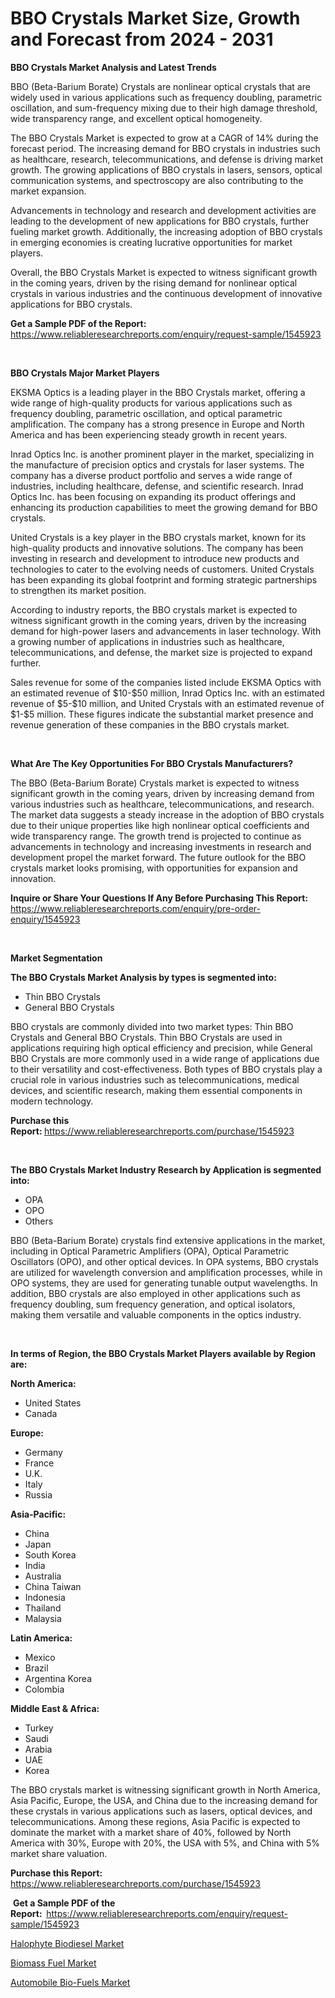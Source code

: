 <p><h1>BBO Crystals Market Size, Growth and Forecast from 2024 - 2031</h1></p><p><strong>BBO Crystals Market Analysis and Latest Trends</strong></p>
<p><p>BBO (Beta-Barium Borate) Crystals are nonlinear optical crystals that are widely used in various applications such as frequency doubling, parametric oscillation, and sum-frequency mixing due to their high damage threshold, wide transparency range, and excellent optical homogeneity.</p><p>The BBO Crystals Market is expected to grow at a CAGR of 14% during the forecast period. The increasing demand for BBO crystals in industries such as healthcare, research, telecommunications, and defense is driving market growth. The growing applications of BBO crystals in lasers, sensors, optical communication systems, and spectroscopy are also contributing to the market expansion.</p><p>Advancements in technology and research and development activities are leading to the development of new applications for BBO crystals, further fueling market growth. Additionally, the increasing adoption of BBO crystals in emerging economies is creating lucrative opportunities for market players.</p><p>Overall, the BBO Crystals Market is expected to witness significant growth in the coming years, driven by the rising demand for nonlinear optical crystals in various industries and the continuous development of innovative applications for BBO crystals.</p></p>
<p><strong>Get a Sample PDF of the Report:&nbsp;</strong> <a href="https://www.reliableresearchreports.com/enquiry/request-sample/1545923">https://www.reliableresearchreports.com/enquiry/request-sample/1545923</a></p>
<p>&nbsp;</p>
<p><strong>BBO Crystals Major Market Players</strong></p>
<p><p>EKSMA Optics is a leading player in the BBO Crystals market, offering a wide range of high-quality products for various applications such as frequency doubling, parametric oscillation, and optical parametric amplification. The company has a strong presence in Europe and North America and has been experiencing steady growth in recent years.</p><p>Inrad Optics Inc. is another prominent player in the market, specializing in the manufacture of precision optics and crystals for laser systems. The company has a diverse product portfolio and serves a wide range of industries, including healthcare, defense, and scientific research. Inrad Optics Inc. has been focusing on expanding its product offerings and enhancing its production capabilities to meet the growing demand for BBO crystals.</p><p>United Crystals is a key player in the BBO crystals market, known for its high-quality products and innovative solutions. The company has been investing in research and development to introduce new products and technologies to cater to the evolving needs of customers. United Crystals has been expanding its global footprint and forming strategic partnerships to strengthen its market position.</p><p>According to industry reports, the BBO crystals market is expected to witness significant growth in the coming years, driven by the increasing demand for high-power lasers and advancements in laser technology. With a growing number of applications in industries such as healthcare, telecommunications, and defense, the market size is projected to expand further.</p><p>Sales revenue for some of the companies listed include EKSMA Optics with an estimated revenue of $10-$50 million, Inrad Optics Inc. with an estimated revenue of $5-$10 million, and United Crystals with an estimated revenue of $1-$5 million. These figures indicate the substantial market presence and revenue generation of these companies in the BBO crystals market.</p></p>
<p>&nbsp;</p>
<p><strong>What Are The Key Opportunities For BBO Crystals Manufacturers?</strong></p>
<p><p>The BBO (Beta-Barium Borate) Crystals market is expected to witness significant growth in the coming years, driven by increasing demand from various industries such as healthcare, telecommunications, and research. The market data suggests a steady increase in the adoption of BBO crystals due to their unique properties like high nonlinear optical coefficients and wide transparency range. The growth trend is projected to continue as advancements in technology and increasing investments in research and development propel the market forward. The future outlook for the BBO crystals market looks promising, with opportunities for expansion and innovation.</p></p>
<p><strong>Inquire or Share Your Questions If Any Before Purchasing This Report:</strong> <a href="https://www.reliableresearchreports.com/enquiry/pre-order-enquiry/1545923">https://www.reliableresearchreports.com/enquiry/pre-order-enquiry/1545923</a></p>
<p>&nbsp;</p>
<p><strong>Market Segmentation</strong></p>
<p><strong>The BBO Crystals Market Analysis by types is segmented into:</strong></p>
<p><ul><li>Thin BBO Crystals</li><li>General BBO Crystals</li></ul></p>
<p><p>BBO crystals are commonly divided into two market types: Thin BBO Crystals and General BBO Crystals. Thin BBO Crystals are used in applications requiring high optical efficiency and precision, while General BBO Crystals are more commonly used in a wide range of applications due to their versatility and cost-effectiveness. Both types of BBO crystals play a crucial role in various industries such as telecommunications, medical devices, and scientific research, making them essential components in modern technology.</p></p>
<p><strong>Purchase this Report:&nbsp;</strong><a href="https://www.reliableresearchreports.com/purchase/1545923">https://www.reliableresearchreports.com/purchase/1545923</a></p>
<p>&nbsp;</p>
<p><strong>The BBO Crystals Market Industry Research by Application is segmented into:</strong></p>
<p><ul><li>OPA</li><li>OPO</li><li>Others</li></ul></p>
<p><p>BBO (Beta-Barium Borate) crystals find extensive applications in the market, including in Optical Parametric Amplifiers (OPA), Optical Parametric Oscillators (OPO), and other optical devices. In OPA systems, BBO crystals are utilized for wavelength conversion and amplification processes, while in OPO systems, they are used for generating tunable output wavelengths. In addition, BBO crystals are also employed in other applications such as frequency doubling, sum frequency generation, and optical isolators, making them versatile and valuable components in the optics industry.</p></p>
<p>&nbsp;</p>
<p><strong>In terms of Region, the BBO Crystals Market Players available by Region are:</strong></p>
<p>
    <p> <strong> North America: </strong>
        <ul>
            <li>United States</li>
            <li>Canada</li>
        </ul>
        </p> 
    <p> <strong> Europe: </strong>
        <ul>
            <li>Germany</li>
            <li>France</li>
            <li>U.K.</li>
            <li>Italy</li>
            <li>Russia</li>
        </ul>
        </p> 
    <p> <strong> Asia-Pacific: </strong>
        <ul>
            <li>China</li>
            <li>Japan</li>
            <li>South Korea</li>
            <li>India</li>
            <li>Australia</li>
            <li>China Taiwan</li>
            <li>Indonesia</li>
            <li>Thailand</li>
            <li>Malaysia</li>
        </ul>
        </p> 
    <p> <strong> Latin America: </strong>
        <ul>
            <li>Mexico</li>
            <li>Brazil</li>
            <li>Argentina Korea</li>
            <li>Colombia</li>
        </ul>
        </p> 
    <p> <strong> Middle East & Africa: </strong>
        <ul>
            <li>Turkey</li>
            <li>Saudi</li>
            <li>Arabia</li>
            <li>UAE</li>
            <li>Korea</li>
        </ul>
    </p>
    </p>
<p><p>The BBO crystals market is witnessing significant growth in North America, Asia Pacific, Europe, the USA, and China due to the increasing demand for these crystals in various applications such as lasers, optical devices, and telecommunications. Among these regions, Asia Pacific is expected to dominate the market with a market share of 40%, followed by North America with 30%, Europe with 20%, the USA with 5%, and China with 5% market share valuation.</p></p>
<p><strong>Purchase this Report: </strong><a href="https://www.reliableresearchreports.com/purchase/1545923">https://www.reliableresearchreports.com/purchase/1545923</a></p>
<p>&nbsp;<strong>Get a Sample PDF of the Report:&nbsp;&nbsp;</strong><a href="https://www.reliableresearchreports.com/enquiry/request-sample/1545923">https://www.reliableresearchreports.com/enquiry/request-sample/1545923</a></p>
<p><strong></strong></p>
<p><p><a href="https://view.publitas.com/reportprime-1/halophyte-biodiesel-market-size-and-growth-market-segmentation-regional-and-country-breakdowns-and-market-trends-for-period-from-2023-2030/">Halophyte Biodiesel Market</a></p><p><a href="https://view.publitas.com/reportprime-1/biomass-fuel-market-furnish-information-about-market-size-market-share-market-dynamics-and-projections-spanning-from-2023-to-2030/">Biomass Fuel Market</a></p><p><a href="https://view.publitas.com/reportprime-1/automobile-bio-fuels-market-size-global-industry-overview-market-segmentation-and-forecast-2023-to-2030/">Automobile Bio-Fuels Market</a></p></p>